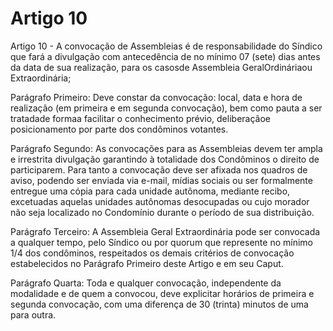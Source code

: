 # Artigo 10

Artigo 10 - A convocação de Assembleias é de responsabilidade do Síndico que fará a divulgação com antecedência de no mínimo 07 (sete) dias antes da data de sua realização, para os casosde Assembleia GeralOrdináriaou Extraordinária;

Parágrafo Primeiro: Deve constar da convocação: local, data e hora de realização (em primeira e em segunda convocação), bem como pauta a ser tratadade formaa facilitar o conhecimento prévio, deliberaçãoe posicionamento por parte dos condôminos votantes.

Parágrafo Segundo: As convocações para as Assembleias devem ter ampla e irrestrita divulgação garantindo à totalidade dos Condôminos o direito de participarem. Para tanto a convocação deve ser afixada nos quadros de aviso, podendo ser enviada via e-mail, mídias sociais ou ser formalmente entregue uma cópia para cada unidade autônoma, mediante recibo, excetuadas aquelas unidades autônomas desocupadas ou cujo morador não seja localizado no Condomínio durante o período de sua distribuição.

Parágrafo Terceiro: A Assembleia Geral Extraordinária pode ser convocada a qualquer tempo, pelo Síndico ou por quorum que represente no mínimo 1/4 dos condôminos, respeitados os demais critérios de convocação estabelecidos no Parágrafo Primeiro deste Artigo e em seu Caput.

Parágrafo Quarta: Toda e qualquer convocação, independente da modalidade e
de quem a convocou, deve explicitar horários de primeira e segunda
convocação, com uma diferença de 30 (trinta) minutos de uma para outra.
